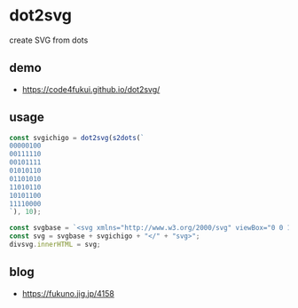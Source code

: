 # dot2svg

create SVG from dots

## demo

- https://code4fukui.github.io/dot2svg/

## usage

```js
const svgichigo = dot2svg(s2dots(`
00000100
00111110
00101111
01010110
01101010
11010110
10101100
11110000
`), 10);

const svgbase = `<svg xmlns="http://www.w3.org/2000/svg" viewBox="0 0 100 100"><g fill="black">`;
const svg = svgbase + svgichigo + "</" + "svg>";
divsvg.innerHTML = svg;
```

## blog

- https://fukuno.jig.jp/4158

